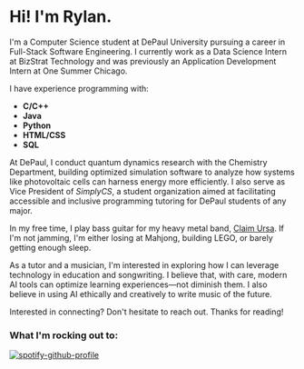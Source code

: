 # Hi! I'm Rylan.

I'm a Computer Science student at DePaul University pursuing a career in Full-Stack Software Engineering. I currently work as a Data Science Intern at BizStrat Technology and was previously an Application Development Intern at One Summer Chicago.

I have experience programming with:
- **C/C++**
- **Java**
- **Python**
- **HTML/CSS**
- **SQL**

At DePaul, I conduct quantum dynamics research with the Chemistry Department, building optimized simulation software to analyze how systems like photovoltaic cells can harness energy more efficiently. I also serve as Vice President of *SimplyCS*, a student organization aimed at facilitating accessible and inclusive programming tutoring for DePaul students of any major.

In my free time, I play bass guitar for my heavy metal band, [Claim Ursa](https://www.instagram.com/claimursa/). If I'm not jamming, I'm either losing at Mahjong, building LEGO, or barely getting enough sleep.

As a tutor and a musician, I'm interested in exploring how I can leverage technology in education and songwriting. I believe that, with care, modern AI tools can optimize learning experiences—not diminish them. I also believe in using AI ethically and creatively to write music of the future.

Interested in connecting? Don't hesitate to reach out. Thanks for reading!

### What I'm rocking out to:
[![spotify-github-profile](https://spotify-github-profile.kittinanx.com/api/view?uid=c65vugqubudxnhgsvux6ns1pv&cover_image=true&theme=natemoo-re&show_offline=true&background_color=121212&interchange=true&bar_color=e3008c&bar_color_cover=false)](https://github.com/kittinan/spotify-github-profile)
